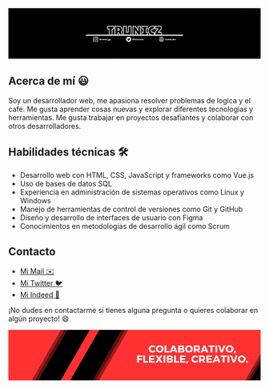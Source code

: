 <div>
  <img src="./src/background.gif" style="width=100%;">
</div>

## Acerca de mí 😃

Soy un desarrollador web, me apasiona resolver problemas de logica y el cafe. Me gusta aprender cosas nuevas y explorar diferentes tecnologías y herramientas. Me gusta trabajar en proyectos desafiantes y colaborar con otros desarrolladores.

## Habilidades técnicas 🛠

- Desarrollo web con HTML, CSS, JavaScript y frameworks como Vue.js
- Uso de bases de datos SQL
- Experiencia en administración de sistemas operativos como Linux y Windows
- Manejo de herramientas de control de versiones como Git y GitHub
- Diseño y desarrollo de interfaces de usuario con Figma
- Conocimientos en metodologías de desarrollo ágil como Scrum

## Contacto

- [Mi Mail ✉️](mailto:romelg.peralta@gmail.com)
- [Mi Twitter 🐦](https://twitter.com/MrTrunix)
- [Mi Indeed 👤](https://profile.indeed.com/?hl=es_MX&co=MX&from=gnav-homepage&_ga=2.167417079.815501833.1678520711-1572533139.1678214712)

¡No dudes en contactarme si tienes alguna pregunta o quieres colaborar en algún proyecto! 😄

<div>
  <img src="./src/footer.png" style="width=100%;">
</div>
